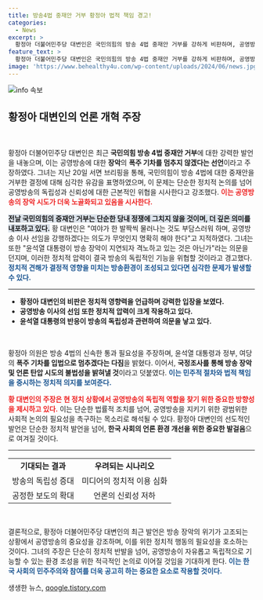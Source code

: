 ```yaml
---
title: 방송4법 중재안 거부 황정아 법적 책임 경고!
categories:
  - News
excerpt: >
  황정아 더불어민주당 대변인은 국민의힘의 방송 4법 중재안 거부를 강하게 비판하며, 공영방송 장악 폭주 기차를 멈추지 않겠다는 선언이라고 경고했다. 시민 여러분, 이 급박한 정치 상황의 진실을 파헤쳐보세요!
feature_text: >
  황정아 더불어민주당 대변인은 국민의힘의 방송 4법 중재안 거부를 강하게 비판하며, 공영방송 장악 폭주 기차를 멈추지 않겠다는 선언이라고 경고했다. 시민 여러분, 이 급박한 정치 상황의 진실을 파헤쳐보세요!
image: 'https://www.behealthy4u.com/wp-content/uploads/2024/06/news.jpg'
---
```


<p><img src="https://www.behealthy4u.com/wp-content/uploads/2024/06/news.jpg" alt="info 속보" /></p>

<h2 data-ke-size="size26">황정아 대변인의 언론 개혁 주장</h2>

<p data-ke-size="size16">&nbsp;</p>

<p>황정아 더불어민주당 대변인은 최근 <b>국민의힘 방송 4법 중재안 거부</b>에 대한 강력한 발언을 내놓으며, 이는 공영방송에 대한 <b>장악</b>의 <b>폭주 기차를 멈추지 않겠다는 선언</b>이라고 주장하였다. 그녀는 지난 20일 서면 브리핑을 통해, 국민의힘이 방송 4법에 대한 중재안을 거부한 결정에 대해 심각한 유감을 표명하였으며, 이 문제는 단순한 정치적 논의를 넘어 공영방송의 독립성과 신뢰성에 대한 근본적인 위협을 시사한다고 강조했다. <b><span style="color: #ee2323;">이는 공영방송의 장악 시도가 더욱 노골화되고 있음을 시사한다.</span></b></p>

<p><b><span style="background-color: #21538527;">전날 국민의힘의 중재안 거부는 단순한 당내 정쟁에 그치지 않을 것이며, 더 깊은 의미를 내포하고 있다.</span></b> 황 대변인은 "여야가 한 발짝씩 물러나는 것도 부담스러워 하며, 공영방송 이사 선임을 강행하겠다는 의도가 무엇인지 명확히 해야 한다"고 지적하였다. 그녀는 또한 "윤석열 대통령이 방송 장악이 지연되자 격노하고 있는 것은 아닌가"라는 의문을 던지며, 이러한 정치적 압력이 결국 방송의 독립적인 기능을 위협할 것이라고 경고했다. <b><span style="color: #1a5490;">정치적 견해가 결정적 영향을 미치는 방송환경이 조성되고 있다면 심각한 문제가 발생할 수 있다.</span></b></p>

<hr>

<ul>
<li><b>황정아 대변인의 비판은 정치적 영향력을 언급하며 강력한 입장을 보였다.</b></li>
<li><b>공영방송 이사의 선임 또한 정치적 압력이 크게 작용하고 있다.</b></li>
<li><b>윤석열 대통령의 반응이 방송의 독립성과 관련하여 의문을 낳고 있다.</b></li>
</ul>

<p data-ke-size="size16">&nbsp;</p>

<p>황정아 의원은 방송 4법의 신속한 통과 필요성을 주장하며, 윤석열 대통령과 정부, 여당의 <b>폭주 기차를 입법으로 멈추겠다는 다짐</b>을 밝혔다. 이어서, <b>국정조사를 통해 방송 장악 및 언론 탄압 시도의 불법성을 밝혀낼 것</b>이라고 덧붙였다. <b><span style="color: #1a5490;">이는 민주적 절차와 법적 책임을 중시하는 정치적 의지를 보여준다.</span></b> </p>

<p><b><span style="color: #ee2323;">황 대변인의 주장은 현 정치 상황에서 공영방송의 독립적 역할을 찾기 위한 중요한 방향성을 제시하고 있다.</span></b> 이는 단순한 법률적 조치를 넘어, 공영방송을 지키기 위한 광범위한 사회적 논의의 필요성을 촉구하는 목소리로 해석될 수 있다. 황정아 대변인의 선도적인 발언은 단순한 정치적 발언을 넘어, <b>한국 사회의 언론 환경 개선을 위한 중요한 발걸음</b>으로 여겨질 것이다.</p>

<hr>

<table style="width:100%;">
<tr>
<td style="text-align: center; height: 17px;"><b>기대되는 결과</b></td>
<td style="text-align: center; height: 17px;"><b>우려되는 시나리오</b></td>
</tr>
<tr>
<td style="text-align: center; height: 17px;">방송의 독립성 증대</td>
<td style="text-align: center; height: 17px;">미디어의 정치적 이용 심화</td>
</tr>
<tr>
<td style="text-align: center; height: 17px;">공정한 보도의 확대</td>
<td style="text-align: center; height: 17px;">언론의 신뢰성 저하</td>
</tr>
</table>

<p data-ke-size="size16">&nbsp;</p>

<p>결론적으로, 황정아 더불어민주당 대변인의 최근 발언은 방송 장악의 위기가 고조되는 상황에서 공영방송의 중요성을 강조하며, 이를 위한 정치적 행동의 필요성을 호소하는 것이다. 그녀의 주장은 단순히 정치적 반발을 넘어, 공영방송이 자유롭고 독립적으로 기능할 수 있는 환경 조성을 위한 적극적인 논의로 이어질 것임을 기대하게 한다. <b><span style="color: #1a5490;">이는 한국 사회의 민주주의와 참여를 더욱 공고히 하는 중요한 요소로 작용할 것이다.</span></b></p>
생생한 뉴스, <a href="https://qoogle.tistory.com" rel="dofollow">qoogle.tistory.com</a>


